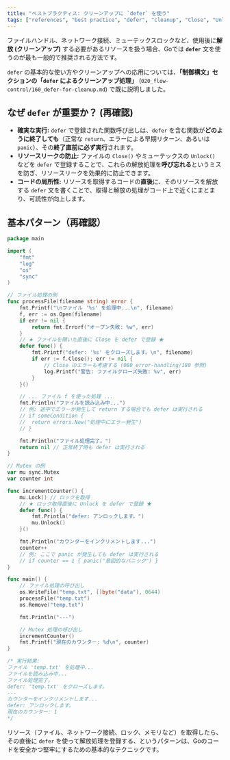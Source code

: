 ```yaml
---
title: "ベストプラクティス: クリーンアップに `defer` を使う"
tags: ["references", "best practice", "defer", "cleanup", "Close", "Unlock", "リソース管理"]
---
```


ファイルハンドル、ネットワーク接続、ミューテックスロックなど、使用後に**解放 (クリーンアップ)** する必要があるリソースを扱う場合、Goでは **`defer`** 文を使うのが最も一般的で推奨される方法です。

`defer` の基本的な使い方やクリーンアップへの応用については、**「制御構文」**セクションの**「`defer` によるクリーンアップ処理」** (`020_flow-control/160_defer-for-cleanup.md`) で既に説明しました。

## なぜ `defer` が重要か？ (再確認)

*   **確実な実行:** `defer` で登録された関数呼び出しは、`defer` を含む関数が**どのように終了しても**（正常な `return`、エラーによる早期リターン、あるいは `panic`）、その**終了直前に必ず実行**されます。
*   **リソースリークの防止:** ファイルの `Close()` やミューテックスの `Unlock()` などを `defer` で登録することで、これらの解放処理を**呼び忘れる**というミスを防ぎ、リソースリークを効果的に防止できます。
*   **コードの局所性:** リソースを取得するコードの**直後**に、そのリソースを解放する `defer` 文を書くことで、取得と解放の処理がコード上で近くにまとまり、可読性が向上します。

## 基本パターン（再確認）

```go title="defer によるリソースクリーンアップの基本"
package main

import (
	"fmt"
	"log"
	"os"
	"sync"
)

// ファイル処理の例
func processFile(filename string) error {
	fmt.Printf("\nファイル '%s' を処理中...\n", filename)
	f, err := os.Open(filename)
	if err != nil {
		return fmt.Errorf("オープン失敗: %w", err)
	}
	// ★ ファイルを開いた直後に Close を defer で登録 ★
	defer func() {
		fmt.Printf("defer: '%s' をクローズします。\n", filename)
		if err := f.Close(); err != nil {
			// Close のエラーも考慮する (080_error-handling/180 参照)
			log.Printf("警告: ファイルクローズ失敗: %v", err)
		}
	}()

	// ... ファイル f を使った処理 ...
	fmt.Println("ファイルを読み込み中...")
	// 例: 途中でエラーが発生して return する場合でも defer は実行される
	// if someCondition {
	// 	return errors.New("処理中にエラー発生")
	// }

	fmt.Println("ファイル処理完了。")
	return nil // 正常終了時も defer は実行される
}

// Mutex の例
var mu sync.Mutex
var counter int

func incrementCounter() {
	mu.Lock() // ロックを取得
	// ★ ロック取得直後に Unlock を defer で登録 ★
	defer func() {
		fmt.Println("defer: アンロックします。")
		mu.Unlock()
	}()

	fmt.Println("カウンターをインクリメントします...")
	counter++
	// 例: ここで panic が発生しても defer は実行される
	// if counter == 1 { panic("意図的なパニック") }
}

func main() {
	// ファイル処理の呼び出し
	os.WriteFile("temp.txt", []byte("data"), 0644)
	processFile("temp.txt")
	os.Remove("temp.txt")

	fmt.Println("---")

	// Mutex 処理の呼び出し
	incrementCounter()
	fmt.Printf("現在のカウンター: %d\n", counter)
}

/* 実行結果:
ファイル 'temp.txt' を処理中...
ファイルを読み込み中...
ファイル処理完了。
defer: 'temp.txt' をクローズします。
---
カウンターをインクリメントします...
defer: アンロックします。
現在のカウンター: 1
*/
```

リソース（ファイル、ネットワーク接続、ロック、メモリなど）を取得したら、その直後に `defer` を使って解放処理を登録する、というパターンは、Goのコードを安全かつ堅牢にするための基本的なテクニックです。